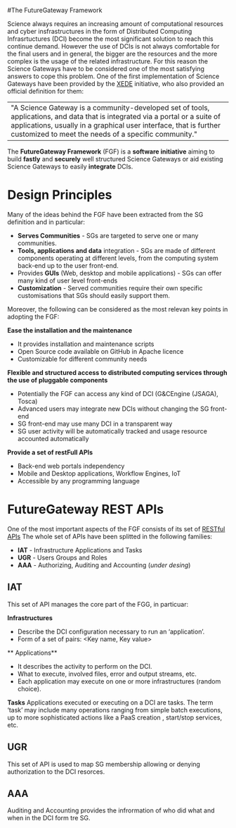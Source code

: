 
#The FutureGateway Framework

Science always requires an increasing amount of computational resources and cyber insfrastructures in the form of Distributed Computing Infrasrtuctures (DCI) become the most significant solution to reach this continue demand. However the use of DCIs is not always comfortable for the final users and  in general, the bigger are the resources and the more complex is the usage of the related infrastructure. For this reason the Science Gateways have to be considered one of the most satisfying answers to cope this problem.
One of the first implementation of Science Gateways have been provided by the [XEDE](https://www.xsede.org/ecosystem/science-gateways) initiative, who also provided an official definition for them:

||
|-|
|"A Science Gateway is a community-developed set of tools, applications, and data that is integrated via a portal or a suite of applications, usually in a graphical user interface, that is further customized to meet the needs of a specific community."|

The **FutureGateway Framework**  (FGF) is a **software initiative** aiming to build **fastly** and **securely** well structured Science Gateways or aid existing Science Gateways to easily **integrate** DCIs.

# Design Principles
Many of the ideas behind the FGF have been extracted from the SG definition and in particular:

* **Serves Communities** - SGs are targeted to serve one or many communities.
* **Tools, applications and data** integration - SGs are made of different components operating at different levels, from the computing system back-end up to the user front-end.
* Provides **GUIs** (Web, desktop and mobile applications) - SGs can offer many kind of user level front-ends
* **Customization** - Served communities require their own specific customisations that SGs should easily support them.

Moreover, the following can be considered as the most relevan key points in adopting the FGF:

**Ease the installation and the maintenance**
* It provides installation and maintenance scripts
* Open Source code available on GitHub in Apache licence
* Customizable for different community needs

**Flexible and structured access to distributed computing services through the use of pluggable components**
* Potentially the FGF can access any kind of DCI (G&CEngine (JSAGA), Tosca)
* Advanced users may integrate new DCIs without changing the SG front-end
* SG front-end may use many DCI in a transparent way
* SG user activity will be automatically tracked and usage resource accounted automatically

**Provide a set of restFull APIs**
* Back-end web portals independency
* Mobile and Desktop applications, Workflow Engines, IoT
* Accessible by any programming language

# FutureGateway REST APIs
One of the most important aspects of the FGF consists of its set of [RESTful APIs](http://docs.fgapis.apiary.io/#)
The whole set of APIs have been splitted in the following families:

* **IAT** - Infrastructure Applications and Tasks
* **UGR** - Users Groups and Roles
* **AAA** - Authorizing, Auditing and Accounting (*under desing*)

## IAT
This set of API manages the core part of the FGG, in particuar:

**Infrastructures**
* Describe the DCI configuration necessary to run an ‘application’. 
* Form of a set of pairs: <Key name, Key value>

** Applications**
* It describes the activity to perform on the DCI.
* What to execute, involved files, error and output streams, etc.
* Each application may execute on one or more infrastructures (random choice).

**Tasks**
Applications executed or executing on a DCI are tasks. The term ‘task’ may include many operations ranging from simple batch executions, up to more sophisticated actions like a PaaS creation , start/stop services, etc.

## UGR
This set of API is used to map SG membership allowing or denying authorization to the DCI resorces.

## AAA
Auditing and Accounting provides the infrormation of who did what and when in the DCI form tre SG.
